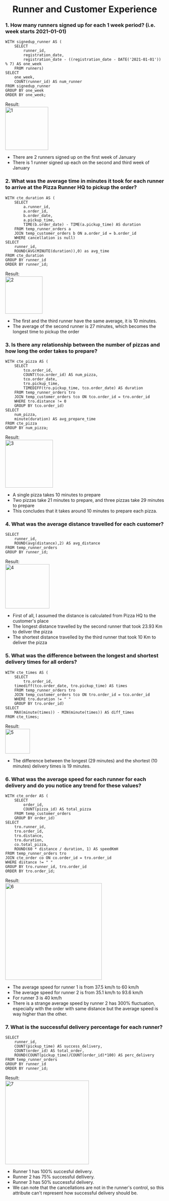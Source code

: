 <h1 align="center">Runner and Customer Experience</h1>


<h3 align="left">1. How many runners signed up for each 1 week period? (i.e. week starts 2021-01-01)</h3>

```
WITH signedup_runner AS (
	SELECT
		runner_id,
		registration_date,
		registration_date - ((registration_date - DATE('2021-01-01')) % 7) AS one_week
	FROM runners)
SELECT 
	one_week,
    COUNT(runner_id) AS num_runner
FROM signedup_runner
GROUP BY one_week
ORDER BY one_week;
```

Result: </br>
<img width="136" alt="1" src="https://user-images.githubusercontent.com/79323632/156968570-782c665a-7f2b-44e0-8dcb-024d5318e003.PNG">
* There are 2 runners signed up on the first week of January
* There is 1 runner signed up each on the second and third week of January

<h3 align="left">2. What was the average time in minutes it took for each runner to arrive at the Pizza Runner HQ to pickup the order?</h3>

```
WITH cte_duration AS (
	SELECT
		a.runner_id,
        a.order_id,
        b.order_date,
        a.pickup_time,
		TIME(b.order_date) - TIME(a.pickup_time) AS duration
	FROM temp_runner_orders a
	JOIN temp_customer_orders b ON a.order_id = b.order_id
    WHERE cancellation is null)
SELECT 
	runner_id,
	ROUND(AVG(MINUTE(duration)),0) as avg_time
FROM cte_duration
GROUP BY runner_id
ORDER BY runner_id;
```

Result: </br>
<img width="118" alt="2" src="https://user-images.githubusercontent.com/79323632/156968932-93b276e5-0512-4204-b850-85ea4fed0126.PNG">
* The first and the third runner have the same average, it is 10 minutes.
* The average of the second runner is 27 minutes, which becomes the longest time to pickup the order

<h3 align="left">3. Is there any relationship between the number of pizzas and how long the order takes to prepare?</h3>

```
WITH cte_pizza AS (
	SELECT
		tco.order_id,
		COUNT(tco.order_id) AS num_pizza,
        tco.order_date,
        tro.pickup_time,
        TIMEDIFF(tro.pickup_time, tco.order_date) AS duration
	FROM temp_runner_orders tro
    JOIN temp_customer_orders tco ON tco.order_id = tro.order_id
    WHERE tro.distance != 0
    GROUP BY tco.order_id)
SELECT
	num_pizza,
    minute(duration) AS avg_prepare_time
FROM cte_pizza
GROUP BY num_pizza;
```

Result: </br>
<img width="151" alt="3" src="https://user-images.githubusercontent.com/79323632/156969467-7a7bd450-cc1f-42a1-a6c7-527693730a51.PNG">
* A single pizza takes 10 minutes to prepare
* Two pizzas take 21 minutes to prepare, and three pizzas take 29 minutes to prepare
* This concludes that it takes around 10 minutes to prepare each pizza.

<h3 align="left">4. What was the average distance travelled for each customer?</h3>

```
SELECT
	runner_id,
    ROUND(avg(distance),2) AS avg_distance
FROM temp_runner_orders
GROUP BY runner_id;
```

Result: </br>
<img width="140" alt="4" src="https://user-images.githubusercontent.com/79323632/156971418-825a8b6d-29e5-48b8-8784-fa7ba01aa0b2.PNG">
* First of all, I assumed the distance is calculated from Pizza HQ to the customer's place
* The longest distance travelled by the second runner that took 23.93 Km to deliver the pizza
* The shortest distance travelled by the third runner that took 10 Km to deliver the pizza

<h3 align="left">5. What was the difference between the longest and shortest delivery times for all orders?</h3>

```
WITH cte_times AS (
	SELECT 
		tro.order_id,
    timediff(tco.order_date, tro.pickup_time) AS times
	FROM temp_runner_orders tro
    JOIN temp_customer_orders tco ON tro.order_id = tco.order_id
    WHERE tro.duration != " "
    GROUP BY tro.order_id)
SELECT
	MAX(minute(times)) - MIN(minute(times)) AS diff_times
FROM cte_times;
```

Result: </br>
<img width="78" alt="5" src="https://user-images.githubusercontent.com/79323632/156972377-d6e09b7f-7990-464b-afda-a3d5c442f97e.PNG">
* The difference between the longest (29 minutes) and the shortest (10 minutes) delivery times is 19 minutes.

<h3 align="left">6. What was the average speed for each runner for each delivery and do you notice any trend for these values?</h3>

```
WITH cte_order AS (
	SELECT 
		order_id,
        COUNT(pizza_id) AS total_pizza
	FROM temp_customer_orders
    GROUP BY order_id)
SELECT
	tro.runner_id,
    tro.order_id,
    tro.distance,
    tro.duration,
    co.total_pizza,
    ROUND(60 * distance / duration, 1) AS speedKmH
FROM temp_runner_orders tro
JOIN cte_order co ON co.order_id = tro.order_id
WHERE distance != " "
GROUP BY tro.runner_id, tro.order_id
ORDER BY tro.order_id;
```

Result: </br>
<img width="306" alt="6" src="https://user-images.githubusercontent.com/79323632/156973320-2e17cbff-3160-4b3c-bde9-b2064ddb842f.PNG">
* The average speed for runner 1 is from 37.5 km/h to 60 km/h
* The average speed for runner 2 is from 35.1 km/h to 93.6 km/h
* For runner 3 is 40 km/h
* There is a strange average speed by runner 2 has 300% fluctuation, especially with the order with same distance but the average speed is way higher than the other.

<h3 align="left">7. What is the successful delivery percentage for each runner?</h3>

```
SELECT 
	runner_id,
    COUNT(pickup_time) AS success_delivery,
    COUNT(order_id) AS total_order,
    ROUND(COUNT(pickup_time)/COUNT(order_id)*100) AS perc_delivery
FROM temp_runner_orders
GROUP BY runner_id
ORDER BY runner_id;
```

Result: </br>
<img width="265" alt="7" src="https://user-images.githubusercontent.com/79323632/156975395-a2b3a8e3-df9a-4d29-8bac-fddbb75cb48d.PNG">
* Runner 1 has 100% succesful delivery.
* Runner 2 has 75% successful dellivery.
* Runner 3 has 50% successful delivery.
* We can note that the cancellations are not in the runner's control, so this attribute can't represent how successful delivery should be.
